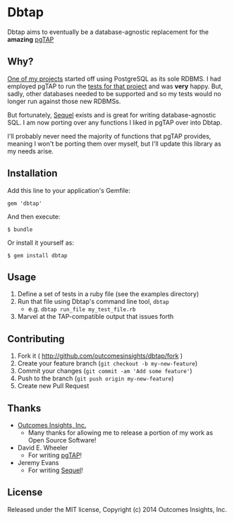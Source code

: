 # Dbtap

Dbtap aims to eventually be a database-agnostic replacement for the __amazing__ [pgTAP](http://pgtap.org/)

## Why?

[One of my projects](https://github.com/outcomesinsights/conceptql) started off using PostgreSQL as its sole RDBMS.  I had employed pgTAP to run the [tests for that project](https://github.com/outcomesinsights/test_conceptql) and was __very__ happy.  But, sadly, other databases needed to be supported and so my tests would no longer run against those new RDBMSs.

But fortunately, [Sequel](http://sequel.jeremyevans.net/) exists and is great for writing database-agnostic SQL.  I am now porting over any functions I liked in pgTAP over into Dbtap.

I'll probably never need the majority of functions that pgTAP provides, meaning I won't be porting them over myself, but I'll update this library as my needs arise.

## Installation

Add this line to your application's Gemfile:

    gem 'dbtap'

And then execute:

    $ bundle

Or install it yourself as:

    $ gem install dbtap


## Usage

1. Define a set of tests in a ruby file (see the examples directory)
2. Run that file using Dbtap's command line tool, `dbtap`
    - e.g. `dbtap run_file my_test_file.rb`
3. Marvel at the TAP-compatible output that issues forth


## Contributing

1. Fork it ( http://github.com/outcomesinsights/dbtap/fork )
2. Create your feature branch (`git checkout -b my-new-feature`)
3. Commit your changes (`git commit -am 'Add some feature'`)
4. Push to the branch (`git push origin my-new-feature`)
5. Create new Pull Request

## Thanks

- [Outcomes Insights, Inc.](http://outins.com)
    - Many thanks for allowing me to release a portion of my work as Open Source Software!
- David E. Wheeler
    - For writing [pgTAP](http://pgtap.org/)!
- Jeremy Evans
    - For writing [Sequel](http://sequel.jeremyevans.net/)!

## License
Released under the MIT license, Copyright (c) 2014 Outcomes Insights, Inc.
